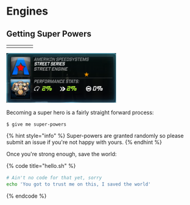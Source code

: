 # Engines

## Getting Super Powers

|  |  |  |  |  |
| :---: | :---: | :---: | :---: | :---: |
|  |  |  |  |  |

![](../.gitbook/assets/amerikon_engine.png)

Becoming a super hero is a fairly straight forward process:

```
$ give me super-powers
```

{% hint style="info" %}
 Super-powers are granted randomly so please submit an issue if you're not happy with yours.
{% endhint %}

Once you're strong enough, save the world:

{% code title="hello.sh" %}
```bash
# Ain't no code for that yet, sorry
echo 'You got to trust me on this, I saved the world'
```
{% endcode %}



